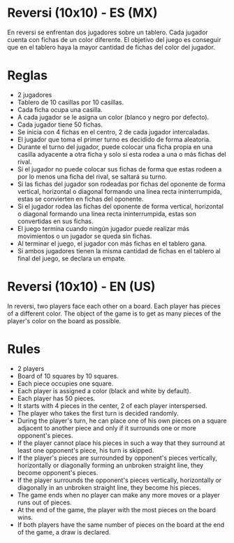 # Reversi (10x10) - ES (MX)
En reversi se enfrentan dos jugadores sobre un tablero. Cada jugador cuenta con fichas de un color diferente. El objetivo del juego es conseguir que en el tablero haya la mayor cantidad de fichas del color del jugador. 

# Reglas 
- 2 jugadores
- Tablero de 10 casillas por 10 casillas.
- Cada ficha ocupa una casilla.
- A cada jugador se le asigna un color (blanco y negro por defecto).
- Cada jugador tiene 50 fichas.
- Se inicia con 4 fichas en el centro, 2 de cada jugador intercaladas.
- El jugador que toma el primer turno es decidido de forma aleatoria.
- Durante el turno del jugador, puede colocar una ficha propia en una casilla adyacente a otra ficha y solo si esta rodea a una o más fichas del rival.
- Si el jugador no puede colocar sus fichas de forma que estas rodeen a por lo menos una ficha del rival, se saltará su turno.
- Si las fichas del jugador son rodeadas por fichas del oponente de forma vertical, horizontal o diagonal formando una línea recta ininterrumpida, estas se convierten en fichas del oponente.
- Si el jugador rodea las fichas del oponente de forma vertical, horizontal o diagonal formando una línea recta ininterrumpida, estas son convertidas en sus fichas.
- El juego termina cuando ningún jugador puede realizar más movimientos o un jugador se queda sin fichas.
- Al terminar el juego, el jugador con más fichas en el tablero gana.
- Si ambos jugadores tienen la misma cantidad de fichas en el tablero al final del juego, se declara un empate.

# Reversi (10x10) - EN (US)
In reversi, two players face each other on a board. Each player has pieces of a different color. The object of the game is to get as many pieces of the player's color on the board as possible.

# Rules
- 2 players
- Board of 10 squares by 10 squares.
- Each piece occupies one square.
- Each player is assigned a color (black and white by default).
- Each player has 50 pieces.
- It starts with 4 pieces in the center, 2 of each player interspersed.
- The player who takes the first turn is decided randomly.
- During the player's turn, he can place one of his own pieces on a square adjacent to another piece and only if it surrounds one or more opponent's pieces.
- If the player cannot place his pieces in such a way that they surround at least one opponent's piece, his turn is skipped.
- If the player's pieces are surrounded by opponent's pieces vertically, horizontally or diagonally forming an unbroken straight line, they become opponent's pieces.
- If the player surrounds the opponent's pieces vertically, horizontally or diagonally in an unbroken straight line, they become his pieces.
- The game ends when no player can make any more moves or a player runs out of pieces.
- At the end of the game, the player with the most pieces on the board wins.
- If both players have the same number of pieces on the board at the end of the game, a draw is declared.
